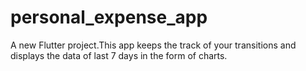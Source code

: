 # personal_expense_app

A new Flutter project.This app keeps the track of your transitions and displays the data of last 7 days in the form of charts.
